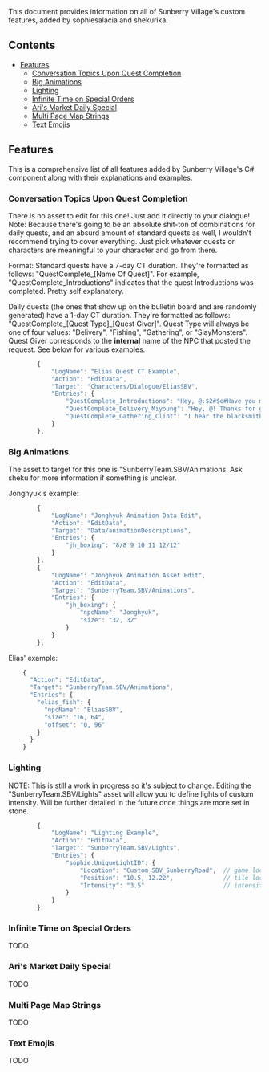 This document provides information on all of Sunberry Village's custom features, added by sophiesalacia and shekurika.

## Contents
* [Features](#features)
  * [Conversation Topics Upon Quest Completion](#conversation-topics-upon-quest-completion)
  * [Big Animations](#big-animations)
  * [Lighting](#lighting)
  * [Infinite Time on Special Orders](#infinite-time-on-special-orders)
  * [Ari's Market Daily Special](#aris-market-daily-speacial)
  * [Multi Page Map Strings](#multi-page-map-strings)
  * [Text Emojis](#text-emojis)

## Features
This is a comprehensive list of all features added by Sunberry Village's C# component along with their explanations and examples.

### Conversation Topics Upon Quest Completion
There is no asset to edit for this one! Just add it directly to your dialogue! Note: Because there's going to be an absolute shit-ton of combinations for daily quests, and an absurd amount of standard quests as well, I wouldn't recommend trying to cover everything. Just pick whatever quests or characters are meaningful to your character and go from there. 

Format: Standard quests have a 7-day CT duration. They're formatted as follows: "QuestComplete_[Name Of Quest]". For example, "QuestComplete_Introductions" indicates that the quest Introductions was completed. Pretty self explanatory. 

Daily quests (the ones that show up on the bulletin board and are randomly generated) have a 1-day CT duration. They're formatted as follows: "QuestComplete_[Quest Type]_[Quest Giver]". Quest Type will always be one of four values: "Delivery", "Fishing", "Gathering", or "SlayMonsters". Quest Giver corresponds to the **internal** name of the NPC that posted the request. See below for various examples.


```js
        {
            "LogName": "Elias Quest CT Example",
            "Action": "EditData",
            "Target": "Characters/Dialogue/EliasSBV",
            "Entries": {
                "QuestComplete_Introductions": "Hey, @.$2#$e#Have you met everyone in town yet?$1#$b#You must be exhausted.$3",
                "QuestComplete_Delivery_Miyoung": "Hey, @! Thanks for grabbin' that stuff for Miyoung earlier.$3#$e#Trips out of town are getting harder for her lately.$2",
                "QuestComplete_Gathering_Clint": "I hear the blacksmith over in Pelican Town has got you gathering ore for him. Any chance you could slip some my way?$0#$e#I was thinking about surprising Maia with it.$10#$b#What?$5"
            }
        },
```

### Big Animations
The asset to target for this one is "SunberryTeam.SBV/Animations. Ask sheku for more information if something is unclear.

Jonghyuk's example:

```js
        {
            "LogName": "Jonghyuk Animation Data Edit",
            "Action": "EditData",
            "Target": "Data/animationDescriptions",
            "Entries": {
                "jh_boxing": "8/8 9 10 11 12/12"
            }
        }, 
        {
            "LogName": "Jonghyuk Animation Asset Edit",
            "Action": "EditData",
            "Target": "SunberryTeam.SBV/Animations",
            "Entries": {
                "jh_boxing": {
                    "npcName": "Jonghyuk",
                    "size": "32, 32"
                }
            }
        },
```

Elias' example:

```js
    {
      "Action": "EditData",
      "Target": "SunberryTeam.SBV/Animations",
      "Entries": {
        "elias_fish": {
          "npcName": "EliasSBV",
          "size": "16, 64",
          "offset": "0, 96"
        }
      }
    }
```

### Lighting

NOTE: This is still a work in progress so it's subject to change. Editing the "SunberryTeam.SBV/Lights" asset will allow you to define lights of custom intensity. Will be further detailed in the future once things are more set in stone.


```js
        {
            "LogName": "Lighting Example",
            "Action": "EditData",
            "Target": "SunberryTeam.SBV/Lights",
            "Entries": {
                "sophie.UniqueLightID": {
                    "Location": "Custom_SBV_SunberryRoad",  // game location to add light in
                    "Position": "10.5, 12.22",              // tile location: decimal values are okay
                    "Intensity": "3.5"                      // intensity of light: decimal values are fine for this too
                }
            }
        }
```

### Infinite Time on Special Orders

TODO

### Ari's Market Daily Special

TODO

### Multi Page Map Strings

TODO

### Text Emojis

TODO

